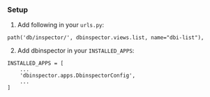 ### Setup

1. Add following in your `urls.py`:

```
path('db/inspector/', dbinspector.views.list, name="dbi-list"),
```

2. Add dbinspector in your `INSTALLED_APPS`:
```
INSTALLED_APPS = [
    ...
    'dbinspector.apps.DbinspectorConfig',
    ...
]
```
